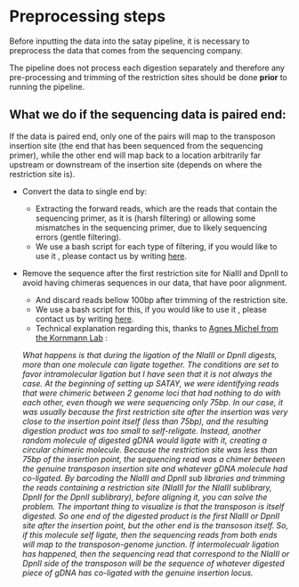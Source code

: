 # Preprocessing steps

Before inputting the data into the satay pipeline, it is necessary to preprocess the data that comes from the sequencing company. 

The pipeline does not process each digestion separately and therefore any pre-processing and trimming of the restriction sites should be done **prior** to running the pipeline.

## What we do if the sequencing data is paired end: 

If the data is paired end, only one of the pairs will map to the transposon insertion site (the end that has been sequenced from the sequencing primer), while the other end will map back to a location arbitrarily far upstream or downstream of the insertion site (depends on where the restriction site is).

- Convert the data to single end by:
    - Extracting the forward reads, which are the reads that contain the sequencing primer, as it is (harsh filtering) or allowing some mismatches in the sequencing primer, due to likely sequencing errors (gentle filtering). 
    - We use a bash script for each type of filtering, if you would like to use it , please contact us by writing [here](mailto:L.M.InigoDeLaCruz@tudelft.nl).
- Remove the sequence after the first restriction site for NiaIII and DpnII to avoid having chimeras sequences in our data, that have poor alignment.
    - And discard reads bellow 100bp after trimming of the restriction site. 
    - We use a bash script for this, if you would like to use it , please contact us by writing [here](mailto:L.M.InigoDeLaCruz@tudelft.nl).
    - Technical explanation regarding this, thanks to [Agnes Michel from the Kornmann Lab](https://www.kornmann.group/people/agn%C3%A8s) : 

    *What happens is that during the ligation of the NlaIII or DpnII digests, more than one molecule can ligate together. The conditions are set to favor intramolecular ligation but I have seen that it is not always the case. At the beginning of setting up SATAY, we were identifying reads that were chimeric between 2 genome loci that had nothing to do with each other, even though we were sequencing only 75bp. In our case, it was usually because the first restriction site after the insertion was very close to the insertion point itself (less than 75bp), and the resulting digestion product was too small to self-religate. Instead, another random molecule of digested gDNA would ligate with it, creating a circular chimeric molecule. Because the restriction site was less than 75bp of the insertion point, the sequencing read was a chimer between the genuine transposon insertion site and whatever gDNA molecule had co-ligated. By barcoding the NlaIII and DpnII sub libraries and trimming the reads containing a restriction site (NlaIII for the NlaIII sublibrary, DpnII for the DpnII sublibrary), before aligning it, you can solve the problem. The important thing to visualize is that the transposon is itself digested. So one end of the digested product is the first NlaIII or DpnII site after the insertion point, but the other end is the transoson itself. So, if this molecule self ligate, then the sequencing reads from both ends will map to the transposon-genome junction. If intermolecualr ligation has happened, then the sequencing read that correspond to the NlaIII or DpnII side of the transposon will be the sequence of whatever digested piece of gDNA has co-ligated with the genuine insertion locus.*